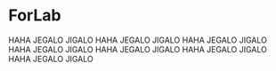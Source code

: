 # ForLab

HAHA JEGALO JIGALO
HAHA JEGALO JIGALO
HAHA JEGALO JIGALO
HAHA JEGALO JIGALO
HAHA JEGALO JIGALO
HAHA JEGALO JIGALO
HAHA JEGALO JIGALO

